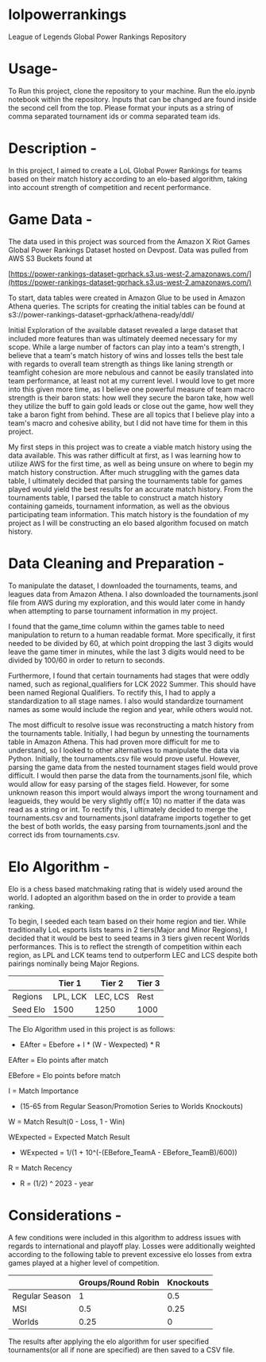 # lolpowerrankings
League of Legends Global Power Rankings Repository

# Usage-

To Run this project, clone the repository to your machine. Run the elo.ipynb notebook within the repository. Inputs that can be changed are found inside the second cell from the top. Please format your inputs as 
a string of comma separated tournament ids or comma separated team ids. 

# Description -

In this project, I aimed to create a LoL Global Power Rankings for teams based on their match history according to an elo-based algorithm, taking into account strength of competition and recent performance.

# Game Data -

The data used in this project was sourced from the Amazon X Riot Games Global Power Rankings Dataset hosted on Devpost. Data was pulled from AWS S3 Buckets found at

[https://power-rankings-dataset-gprhack.s3.us-west-2.amazonaws.com/](https://power-rankings-dataset-gprhack.s3.us-west-2.amazonaws.com/)

To start, data tables were created in Amazon Glue to be used in Amazon Athena queries. The scripts for creating the initial tables can be found at s3://power-rankings-dataset-gprhack/athena-ready/ddl/

Initial Exploration of the available dataset revealed a large dataset that included more features than was ultimately deemed necessary for my scope. While a large number of factors can play into a team's strength, I believe that a team's match history of wins and losses tells the best tale with regards to overall team strength as things like laning strength or teamfight cohesion are more nebulous and cannot be easily translated into team performance, at least not at my current level. I would love to get more into this given more time, as I believe one powerful measure of team macro strength is their baron stats: how well they secure the baron take, how well they utilize the buff to gain gold leads or close out the game, how well they take a baron fight from behind. These are all topics that I believe play into a team's macro and cohesive ability, but I did not have time for them in this project.

My first steps in this project was to create a viable match history using the data available. This was rather difficult at first, as I was learning how to utilize AWS for the first time, as well as being unsure on where to begin my match history construction. After much struggling with the games data table, I ultimately decided that parsing the tournaments table for games played would yield the best results for an accurate match history. From the tournaments table, I parsed the table to construct a match history containing gameids, tournament information, as well as the obvious participating team information. This match history is the foundation of my project as I will be constructing an elo based algorithm focused on match history.

# Data Cleaning and Preparation -

To manipulate the dataset, I downloaded the tournaments, teams, and leagues data from Amazon Athena. I also downloaded the tournaments.jsonl file from AWS during my exploration, and this would later come in handy when attempting to parse tournament information in my project.

I found that the game\_time column within the games table to need manipulation to return to a human readable format. More specifically, it first needed to be divided by 60, at which point dropping the last 3 digits would leave the game timer in minutes, while the last 3 digits would need to be divided by 100/60 in order to return to seconds.

Furthermore, I found that certain tournaments had stages that were oddly named, such as regional\_qualifiers for LCK 2022 Summer. This should have been named Regional Qualifiers. To rectify this, I had to apply a standardization to all stage names. I also would standardize tournament names as some would include the region and year, while others would not.

The most difficult to resolve issue was reconstructing a match history from the tournaments table. Initially, I had begun by unnesting the tournaments table in Amazon Athena. This had proven more difficult for me to understand, so I looked to other alternatives to manipulate the data via Python. Initially, the tournaments.csv file would prove useful. However, parsing the game data from the nested tournament stages field would prove difficult. I would then parse the data from the tournaments.jsonl file, which would allow for easy parsing of the stages field. However, for some unknown reason this import would always import the wrong tournament and leagueids, they would be very slightly off(± 10) no matter if the data was read as a string or int. To rectify this, I ultimately decided to merge the tournaments.csv and tournaments.jsonl dataframe imports together to get the best of both worlds, the easy parsing from tournaments.jsonl and the correct ids from tournaments.csv.

# Elo Algorithm -

Elo is a chess based matchmaking rating that is widely used around the world. I adopted an algorithm based on the in order to provide a team ranking.

To begin, I seeded each team based on their home region and tier. While traditionally LoL esports lists teams in 2 tiers(Major and Minor Regions), I decided that it would be best to seed teams in 3 tiers given recent Worlds performances. This is to reflect the strength of competition within each region, as LPL and LCK teams tend to outperform LEC and LCS despite both pairings nominally being Major Regions.

| | Tier 1 | Tier 2 | Tier 3 |
| --- | --- | --- | --- |
| Regions | LPL, LCK | LEC, LCS | Rest |
| Seed Elo | 1500 | 1250 | 1000 |

The Elo Algorithm used in this project is as follows:

- EAfter = Ebefore + I \* (W - Wexpected) \* R


EAfter = Elo points after match

EBefore = Elo points before match

I = Match Importance

- (15-65 from Regular Season/Promotion Series to Worlds Knockouts)

W = Match Result(0 - Loss, 1 - Win)

WExpected = Expected Match Result

- WExpected = 1/(1 + 10^(-(EBefore_TeamA - EBefore_TeamB)/600))

R = Match Recency

- R = (1/2) ^ 2023 - year

# Considerations -

A few conditions were included in this algorithm to address issues with regards to international and playoff play. Losses were additionally weighted according to the following table to prevent excessive elo losses from extra games played at a higher level of competition.


| | Groups/Round Robin | Knockouts |
| --- | --- | --- |
| Regular Season | 1 | 0.5 |
| MSI | 0.5 | 0.25 |
| Worlds | 0.25 | 0 |

The results after applying the elo algorithm for user specified tournaments(or all if none are specified) are then saved to a CSV file.
